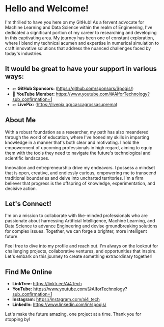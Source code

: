 # Hello and Welcome!

I'm thrilled to have you here on my GitHub! As a fervent advocate for Machine Learning and Data Science within the realm of Engineering, I've dedicated a significant portion of my career to researching and developing in this captivating area. My journey has been one of constant exploration, where I blend my technical acumen and expertise in numerical simulation to craft innovative solutions that address the nuanced challenges faced by today's industries.

## It would be great to have your support in various ways:
- 💷 **GitHub Sponsors:** (https://github.com/sponsors/Spogis/)
- 🎥 **YouTube Member:** https://www.youtube.com/@AIforTechnology?sub_confirmation=1
- 💶 **LivePix:** (https://livepix.gg/cascagrossasuprema)


## About Me

With a robust foundation as a researcher, my path has also meandered through the world of education, where I've honed my skills in imparting knowledge in a manner that's both clear and motivating. I hold the empowerment of upcoming professionals in high regard, aiming to equip them with the tools they need to navigate the future's technological and scientific landscapes.

Innovation and entrepreneurship drive my endeavors. I possess a mindset that is open, creative, and endlessly curious, empowering me to transcend traditional boundaries and delve into uncharted territories. I'm a firm believer that progress is the offspring of knowledge, experimentation, and decisive action.

## Let's Connect!

I'm on a mission to collaborate with like-minded professionals who are passionate about harnessing Artificial Intelligence, Machine Learning, and Data Science to advance Engineering and devise groundbreaking solutions for complex issues. Together, we can forge a brighter, more intelligent future.

Feel free to dive into my profile and reach out. I'm always on the lookout for challenging projects, collaborative ventures, and opportunities that inspire. Let's embark on this journey to create something extraordinary together!

## Find Me Online

- **LinkTree:** https://linktr.ee/Ai4Tech
- **YouTube:** https://www.youtube.com/@AIforTechnology?sub_confirmation=1
- **Instagram:** https://instagram.com/ai4_tech
- **LinkedIn:** https://www.linkedin.com/in/spogis/

Let's make the future amazing, one project at a time. Thank you for stopping by!
